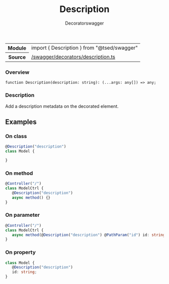 
<header class="symbol-info-header"><h1 id="description">Description</h1><label class="symbol-info-type-label decorator">Decorator</label><label class="api-type-label swagger" title="swagger">swagger</label></header>
<!-- summary -->
<section class="symbol-info"><table class="is-full-width"><tbody><tr><th>Module</th><td><div class="lang-typescript"><span class="token keyword">import</span> { Description }&nbsp;<span class="token keyword">from</span>&nbsp;<span class="token string">"@tsed/swagger"</span></div></td></tr><tr><th>Source</th><td><a href="https://github.com/Romakita/ts-express-decorators/blob/v4.0.4/src//swagger/decorators/description.ts#L0-L0">/swagger/decorators/description.ts</a></td></tr></tbody></table></section>
<!-- overview -->


### Overview


<pre><code class="typescript-lang ">function <span class="token function">Description</span><span class="token punctuation">(</span>description<span class="token punctuation">:</span> <span class="token keyword">string</span><span class="token punctuation">)</span><span class="token punctuation">:</span> <span class="token punctuation">(</span>...args<span class="token punctuation">:</span> <span class="token keyword">any</span><span class="token punctuation">[</span><span class="token punctuation">]</span><span class="token punctuation">)</span> => <span class="token keyword">any</span><span class="token punctuation">;</span></code></pre>


<!-- Parameters -->

<!-- Description -->


### Description

Add a description metadata on the decorated element.

## Examples
### On class

```typescript
@Description("description")
class Model {

}
```

### On method

```typescript
@Controller("/")
class ModelCtrl {
   @Description("description")
   async method() {}
}
```

### On parameter

```typescript
@Controller("/")
class ModelCtrl {
   async method(@Description("description") @PathParam("id") id: string) {}
}
```

### On property

```typescript
class Model {
   @Description("description")
   id: string;
}
```

<!-- Members -->

